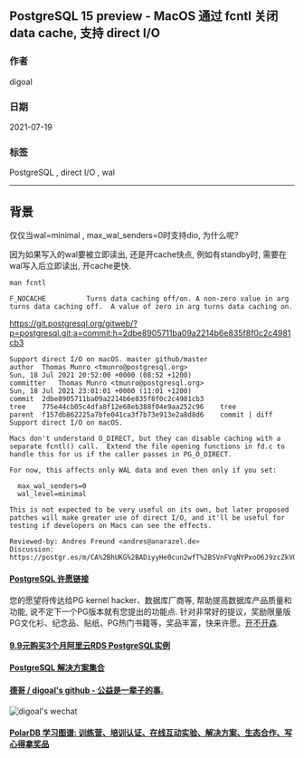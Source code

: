 ## PostgreSQL 15 preview - MacOS 通过 fcntl 关闭data cache, 支持 direct I/O   
              
### 作者              
digoal              
              
### 日期              
2021-07-19             
              
### 标签              
PostgreSQL , direct I/O , wal   
              
----              
              
## 背景     
  
仅仅当wal=minimal , max_wal_senders=0时支持dio, 为什么呢?  
  
因为如果写入的wal要被立即读出, 还是开cache快点, 例如有standby时, 需要在wal写入后立即读出, 开cache更快.   
  
```  
man fcntl  
  
F_NOCACHE          Turns data caching off/on. A non-zero value in arg turns data caching off.  A value of zero in arg turns data caching on.  
```  
  
https://git.postgresql.org/gitweb/?p=postgresql.git;a=commit;h=2dbe8905711ba09a2214b6e835f8f0c2c4981cb3  
  
```  
Support direct I/O on macOS. master github/master  
author	Thomas Munro <tmunro@postgresql.org>	  
Sun, 18 Jul 2021 20:52:00 +0000 (08:52 +1200)  
committer	Thomas Munro <tmunro@postgresql.org>	  
Sun, 18 Jul 2021 23:01:01 +0000 (11:01 +1200)  
commit	2dbe8905711ba09a2214b6e835f8f0c2c4981cb3  
tree	775e44cb05c4dfa8f12e68eb388f04e9aa252c96	tree  
parent	f157db862225a7bfe041ca3f7b73e913e2a8d8d6	commit | diff  
Support direct I/O on macOS.  
  
Macs don't understand O_DIRECT, but they can disable caching with a  
separate fcntl() call.  Extend the file opening functions in fd.c to  
handle this for us if the caller passes in PG_O_DIRECT.  
  
For now, this affects only WAL data and even then only if you set:  
  
  max_wal_senders=0  
  wal_level=minimal  
  
This is not expected to be very useful on its own, but later proposed  
patches will make greater use of direct I/O, and it'll be useful for  
testing if developers on Macs can see the effects.  
  
Reviewed-by: Andres Freund <andres@anarazel.de>  
Discussion: https://postgr.es/m/CA%2BhUKG%2BADiyyHe0cun2wfT%2BSVnFVqNYPxoO6J9zcZkVO7%2BNGig%40mail.gmail.com  
```  
  
  
#### [PostgreSQL 许愿链接](https://github.com/digoal/blog/issues/76 "269ac3d1c492e938c0191101c7238216")
您的愿望将传达给PG kernel hacker、数据库厂商等, 帮助提高数据库产品质量和功能, 说不定下一个PG版本就有您提出的功能点. 针对非常好的提议，奖励限量版PG文化衫、纪念品、贴纸、PG热门书籍等，奖品丰富，快来许愿。[开不开森](https://github.com/digoal/blog/issues/76 "269ac3d1c492e938c0191101c7238216").  
  
  
#### [9.9元购买3个月阿里云RDS PostgreSQL实例](https://www.aliyun.com/database/postgresqlactivity "57258f76c37864c6e6d23383d05714ea")
  
  
#### [PostgreSQL 解决方案集合](https://yq.aliyun.com/topic/118 "40cff096e9ed7122c512b35d8561d9c8")
  
  
#### [德哥 / digoal's github - 公益是一辈子的事.](https://github.com/digoal/blog/blob/master/README.md "22709685feb7cab07d30f30387f0a9ae")
  
  
![digoal's wechat](../pic/digoal_weixin.jpg "f7ad92eeba24523fd47a6e1a0e691b59")
  
  
#### [PolarDB 学习图谱: 训练营、培训认证、在线互动实验、解决方案、生态合作、写心得拿奖品](https://www.aliyun.com/database/openpolardb/activity "8642f60e04ed0c814bf9cb9677976bd4")
  
